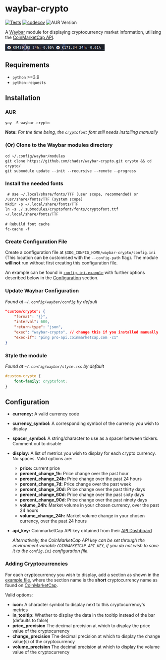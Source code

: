 # waybar-crypto

[![Tests](https://github.com/chadsr/waybar-crypto/actions/workflows/test.yml/badge.svg)](https://github.com/chadsr/waybar-crypto/actions/workflows/test.yml)
[![codecov](https://codecov.io/gh/chadsr/waybar-crypto/graph/badge.svg?token=DBLYX5C0ST)](https://codecov.io/gh/chadsr/waybar-crypto)
![AUR Version](https://img.shields.io/aur/version/waybar-crypto)

A [Waybar](https://github.com/Alexays/Waybar) module for displaying cryptocurrency market information, utilising the [CoinMarketCap API](https://coinmarketcap.com/api/documentation/v1/).

![Example Setup](https://raw.githubusercontent.com/chadsr/waybar-crypto/master/images/waybar_crypto.png)

## Requirements

- `python` >=3.9
- `python-requests`

## Installation

### AUR

```shell
yay -S waybar-crypto
```

**Note:** *For the time being, the `cryptofont` font still needs installing manually*

### (Or) Clone to the Waybar modules directory

```shell
cd ~/.config/waybar/modules
git clone https://github.com/chadsr/waybar-crypto.git crypto && cd crypto/
git submodule update --init --recursive --remote --progress
```

### Install the needed fonts

```shell
 # Use ~/.local/share/fonts/TTF (user scope, recommended) or /usr/share/fonts/TTF (system scope)
mkdir -p ~/.local/share/fonts/TTF
ln -s ./.submodules/cryptofont/fonts/cryptofont.ttf ~/.local/share/fonts/TTF

# Rebuild font cache
fc-cache -f
```

### Create Configuration File

Create a configuration file at `$XDG_CONFIG_HOME/waybar-crypto/config.ini` (This location can be customised with the `--config-path` flag). The module **will not** run without first creating this configuration file.

An example can be found in [`config.ini.example`](./config.ini.example) with further options described below in the [Configuration](#configuration) section.


### Update Waybar Configuration

*Found at `~/.config/waybar/config` by default*

```json
"custom/crypto": {
    "format": "{}",
    "interval": 600,
    "return-type": "json",
    "exec": "waybar-crypto", // change this if you installed manually
    "exec-if": "ping pro-api.coinmarketcap.com -c1"
}
```

### Style the module

*Found at `~/.config/waybar/style.css` by default*

```css
#custom-crypto {
    font-family: cryptofont;
}
```

## Configuration

- **currency:** A valid currency code
- **currency_symbol:** A corresponding symbol of the currency you wish to display
- **spacer_symbol:** A string/character to use as a spacer between tickers. Comment out to disable
- **display:** A list of metrics you wish to display for each crypto currency. No spaces.
  Valid options are:
  - **price:** current price
  - **percent_change_1h:** Price change over the past hour
  - **percent_change_24h:** Price change over the past 24 hours
  - **percent_change_7d:** Price change over the past week
  - **percent_change_30d:** Price change over the past thirty days
  - **percent_change_60d:** Price change over the past sixty days
  - **percent_change_90d:** Price change over the past ninety days
  - **volume_24h:** Market volume in your chosen currency, over the past 24 hours
  - **volume_change_24h:** Market volume change in your chosen currency, over the past 24 hours
- **api_key:** CoinmarketCap API key obtained from their [API Dashboard](https://coinmarketcap.com/api)

  *Alternatively, the CoinMarketCap API key can be set through the environment variable `COINMARKETCAP_API_KEY`, if you do not wish to save it to the `config.ini` configuration file.*

### Adding Cryptocurrencies

For each cryptocurrency you wish to display, add a section as shown in the [example file](./config.ini.example), where the section name is the **short** cryptocurrency name as found on [CoinMarketCap](https://coinmarketcap.com/).

Valid options:

- **icon:** A character symbol to display next to this cryptocurrency's metrics
- **in_tooltip:** Whether to display the data in the tooltip instead of the bar (defaults to false)
- **price_precision** The decimal precision at which to display the price value of the cryptocurrency
- **change_precision** The decimal precision at which to display the change value(s) of the cryptocurrency
- **volume_precision** The decimal precision at which to display the volume value of the cryptocurrency
